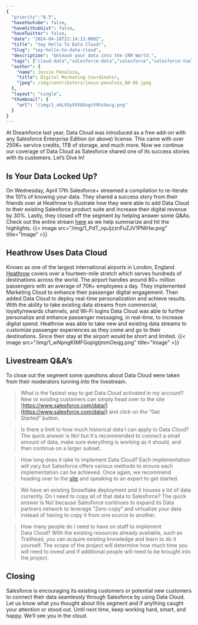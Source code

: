 ```yaml
---
{
  "priority":"0.5",
  "haveYoutube": false,
  "haveGithubGist": false,
  "haveTwitter": false,
  "date": "2024-04-18T22:14:13.000Z",
  "title": "Say Hello To Data Cloud!",
  "Slug": "say-hello-to-data-cloud",
  "description": "Unleash your data into the CRM World.",
  "tags": ["cloud-data","salesforce-data","salesforce","salesforce-tools","salesforce-admin"],
  "author": {
    "name": Jessie Penaloza,
    "title": Digital Marketing Coordinator,
    "jpeg": /img/contributors/jesus-penaloza_88-88.jpeg
  },
  "layout": "single",
  "thumbnail": {
    "url": "/img/1_xHLXUyXVXAXxgcV9hzXwcg.png"
  }
}
---
```

At Dreamforce last year, Data Cloud was introduced as a free add-on with any Salesforce Enterprise Edition (or above) license. This came with over 250K+ service credits, 1TB of storage, and much more. Now we continue our coverage of Data Cloud as Salesforce shared one of its success stories with its customers.
Let’s Dive In!

## Is Your Data Locked Up?

On Wednesday, April 17th Salesforce+ streamed a compilation to re-iterate the 101’s of knowing your data. They shared a success story from their friends over at Heathrow to illustrate how they were able to add Data Cloud to their existing Salesforce product suite and increase their digital revenue by 30%. Lastly, they closed off the segment by helping answer some Q&amp;As.
Check out the entire stream [here](https://www.salesforce.com/plus/experience/salesforce_ai_day/series/salesforce_ai_day/episode/episode-s1e15) as we help summarize and hit the highlights.
{{< image src="/img/1_PdT_npJjzznFuZJV1PNIHw.png" title="Image" >}}


## Heathrow Uses Data Cloud

Known as one of the largest international airports in London, England [Heathrow](https://www.heathrow.com/) covers over a fourteen-mile stretch which serves hundreds of destinations across the world. The airport handles around 80+ million passengers with an average of 70K+ employees a day.
They implemented Marketing Cloud to enhance their passenger digital engagement. Then added Data Cloud to deploy real-time personalization and achieve results. With the ability to take existing data streams from commercial, loyalty/rewards channels, and Wi-Fi logins Data Cloud was able to further personalize and enhance passenger messaging, in real-time, to increase digital spend.
Heathrow was able to take new and existing data streams to customize passenger experiences as they come and go to their destinations. Since their stay at the airport would be short and limited.
{{< image src="/img/1_wNpngKtMFGopIgtjmmOeqg.png" title="Image" >}}


## Livestream Q&amp;A’s

To close out the segment some questions about Data Cloud were taken from their moderators tunning into the livestream.

> What is the fastest way to get Data Cloud activated in my account?
New or existing customers can simply head over to the site [https://www.salesforce.com/data/](https://www.salesforce.com/data/) and click on the “Get Started” button.

> Is there a limit to how much historical data I can apply to Data Cloud?
The quick answer is No! but it&#39;s recommended to connect a small amount of data, make sure everything is working as it should, and then continue on a larger subset.

> How long does it take to implement Data Cloud?
Each implementation will vary but Salesforce offers various methods to ensure each implementation can be achieved. Once again, we recommend heading over to the [site](https://www.salesforce.com/data/) and speaking to an expert to get started.

> We have an existing Snowflake deployment and it houses a lot of data currently. Do I need to copy all of that data to Salesforce?
The quick answer is No! because Salesforce continues to expand its Data partners network to leverage “Zero-copy” and virtualize your data instead of having to copy it from one source to another.

> How many people do I need to have on staff to implement Data Cloud?
With the existing resources already available, such as Trailhead, you can acquire existing knowledge and learn to do it yourself. The scope of the project will determine how much time you will need to invest and if additional people will need to be brought into the project.

## Closing

Salesforce is encouraging its existing customers or potential new customers to connect their data seamlessly through Salesforce by using Data Cloud. Let us know what you thought about this segment and if anything caught your attention or stood out.
Until next time, keep working hard, smart, and happy. We’ll see you in the cloud.
